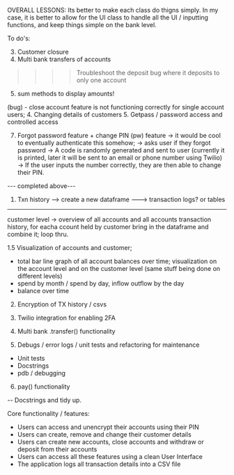 OVERALL LESSONS:
Its better to make each class do thigns simply.
In my case, it is better to allow for the UI class to handle all the UI / inputting functions, and keep things simple on the bank level.







To do's:

3. Customer closure
4. Multi bank transfers of accounts

>>>> Troubleshoot the deposit bug where it deposits to only one account
5. sum methods to display amounts!

(bug) - close account feature is not functioning correctly for single account users;
4. Changing details of customers
5. Getpass / password access and controlled access

7. Forgot password feature + change PIN (pw) feature -> it would be cool to eventually authenticate this somehow;
-> asks user if they forgot password
-> A code is randomly generated and sent to user (currently it is printed, later it will be sent to an email or phone number using Twilio)
-> If the user inputs the number correctly, they are then able to change their PIN.

--- completed above---


1. Txn history
--> create a new dataframe
---> transaction logs? or tables
-------------

customer level -> overview of all accounts and all accounts transaction history, for eacha ccount held by customer bring in the dataframe and combine it; loop thru.


1.5 Visualization of accounts and customer;
- total bar line graph of all account balances over time;
visualization on the account level and on the customer level (same stuff being done on different levels)
- spend by month / spend by day, inflow outflow by the day
- balance over time


2. Encryption of TX history / csvs

3. Twilio integration for enabling 2FA


4. Multi bank .transfer() functionality

5. Debugs / error logs / unit tests and refactoring for maintenance
- Unit tests
- Docstrings
- pdb / debugging

6. pay() functionality











-- Docstrings and tidy up.

Core functionality / features:
- Users can access and unencrypt their accounts using their PIN
- Users can create, remove and change their customer details
- Users can create new accounts, close accounts and withdraw or deposit from their accounts
- Users can access all these features using a clean User Interface
- The application logs all transaction details into a CSV file
